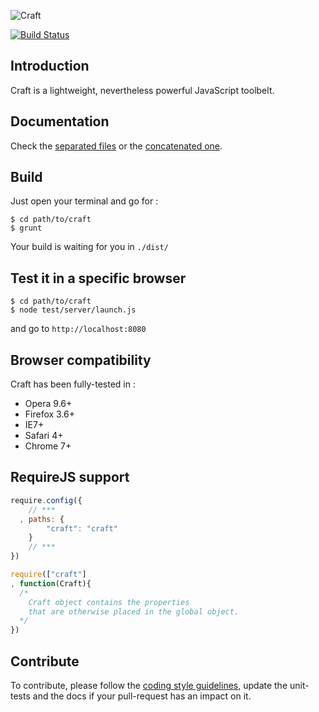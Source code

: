 ![Craft](http://f.cl.ly/items/3z2l3I3G1N1V370W1913/craft-2.png)

[![Build Status](https://travis-ci.org/mlbli/craft.png?branch=master)](https://travis-ci.org/mlbli/craft)

## Introduction 

Craft is a lightweight, nevertheless powerful JavaScript toolbelt. 

## Documentation 

Check the [separated files](https://github.com/mlbli/craft/tree/master/docs) or the [concatenated one](https://github.com/mlbli/craft/blob/master/dist/docs.md). 

## Build

Just open your terminal and go for :

```
$ cd path/to/craft
$ grunt
```

Your build is waiting for you in `./dist/`

## Test it in a specific browser

```
$ cd path/to/craft
$ node test/server/launch.js
```

and go to `http://localhost:8080`

## Browser compatibility

Craft has been fully-tested in : 

* Opera 9.6+
* Firefox 3.6+
* IE7+
* Safari 4+
* Chrome 7+

## RequireJS support

```javascript
require.config({
    // ***
  , paths: {
        "craft": "craft"
    }
    // ***
})

require(["craft"]
, function(Craft){
  /* 
    Craft object contains the properties 
    that are otherwise placed in the global object.
  */
})
```

## Contribute 

To contribute, please follow the [coding style guidelines](https://github.com/mlbli/guidelines#javascript), update the unit-tests and the docs if your pull-request has an impact on it. 
